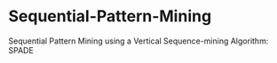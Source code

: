 # Sequential-Pattern-Mining
Sequential Pattern Mining using a Vertical Sequence-mining Algorithm: SPADE
